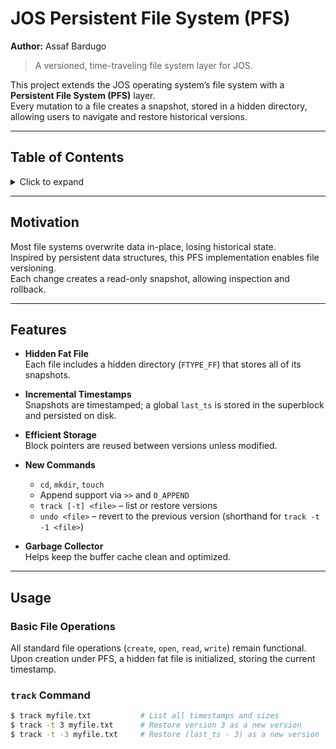 # JOS Persistent File System (PFS)
**Author:** Assaf Bardugo

> A versioned, time-traveling file system layer for JOS.

This project extends the JOS operating system’s file system with a **Persistent File System (PFS)** layer.  
Every mutation to a file creates a snapshot, stored in a hidden directory, allowing users to navigate and restore historical versions.

---

## Table of Contents
<details>
<summary>Click to expand</summary>

1. [Motivation](#motivation)  
2. [Features](#features)  
3. [Usage](#usage)  
   - [Basic File Operations](#basic-file-operations)  
   - [`track` Command](#track-command)  
   - [Time-Travel via `touch` and `>>`](#time-travel-via-touch-and-)  
4. [Implementation Details](#implementation-details)  
   - [Superblock & Global Timestamp](#superblock--global-timestamp)  
   - [Fat File Structure](#fat-file-structure)  
   - [Modifications to `fs.c` & `fsformat.c`](#modifications-to-fsc--fsformatc)  
   - [Shared Path for Shell Built-ins](#shared-path-for-shell-built-ins)  
   - [New Syscalls](#new-syscalls)  
5. [File Layout](#file-layout)

</details>

---

## Motivation
Most file systems overwrite data in-place, losing historical state.  
Inspired by persistent data structures, this PFS implementation enables file versioning.  
Each change creates a read-only snapshot, allowing inspection and rollback.

---

## Features
- **Hidden Fat File**  
  Each file includes a hidden directory (`FTYPE_FF`) that stores all of its snapshots.

- **Incremental Timestamps**  
  Snapshots are timestamped; a global `last_ts` is stored in the superblock and persisted on disk.

- **Efficient Storage**  
  Block pointers are reused between versions unless modified.

- **New Commands**  
  - `cd`, `mkdir`, `touch`
  - Append support via `>>` and `O_APPEND`
  - `track [-t] <file>` – list or restore versions  
  - `undo <file>` – revert to the previous version (shorthand for `track -t -1 <file>`)

- **Garbage Collector**  
  Helps keep the buffer cache clean and optimized.

---

## Usage

### Basic File Operations
All standard file operations (`create`, `open`, `read`, `write`) remain functional.  
Upon creation under PFS, a hidden fat file is initialized, storing the current timestamp.

### `track` Command
```sh
$ track myfile.txt           # List all timestamps and sizes
$ track -t 3 myfile.txt      # Restore version 3 as a new version
$ track -t -3 myfile.txt     # Restore (last_ts - 3) as a new version
